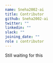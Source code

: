 ```yaml
---
name: Sneha2002-ai
title: Contributor
github: Sneha2002-ai
twitter: ""
linkedin: ""
slack: ""
joining_date: ""
role : contributor
---
```


Still waiting for this
